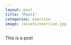 ```yaml
---
layout: post
title: "Post1"
categories: exercise
image: /assets/exercise.jpg
---
```


This is a post

